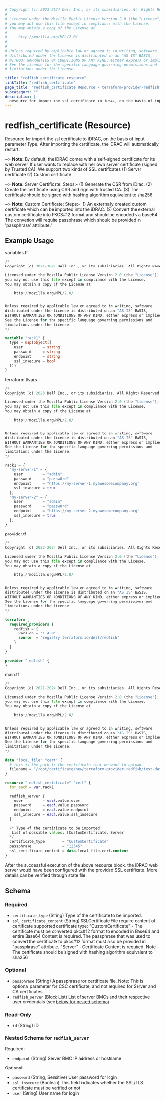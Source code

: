 ```yaml
---
# Copyright (c) 2023-2024 Dell Inc., or its subsidiaries. All Rights Reserved.
#
# Licensed under the Mozilla Public License Version 2.0 (the "License");
# you may not use this file except in compliance with the License.
# You may obtain a copy of the License at
#
#     http://mozilla.org/MPL/2.0/
#
#
# Unless required by applicable law or agreed to in writing, software
# distributed under the License is distributed on an "AS IS" BASIS,
# WITHOUT WARRANTIES OR CONDITIONS OF ANY KIND, either express or implied.
# See the License for the specific language governing permissions and
# limitations under the License.

title: "redfish_certificate resource"
linkTitle: "redfish_certificate"
page_title: "redfish_certificate Resource - terraform-provider-redfish"
subcategory: ""
description: |-
  Resource for import the ssl certificate to iDRAC, on the basis of input parameter Type. After importing the certificate, the iDRAC will automatically restart.
---
```


# redfish_certificate (Resource)

Resource for import the ssl certificate to iDRAC, on the basis of input parameter Type. After importing the certificate, the iDRAC will automatically restart.

~> **Note:** By default, the iDRAC comes with a self-signed certificate for its web server. If user wants to replace with her own server certificate (signed by Trusted CA). We support two kinds of SSL certificates (1) Server certificate (2) Custom certificate 

~> **Note:** Server Certificate: Steps:- (1) Generate the CSR from iDrac. (2) Create the certificate using CSR and sign with trusted CA. (3) The certificate should be signed with hashing algorithm equivalent to sha256

~> **Note:** Custom Certificate: Steps:- (1) An externally created custom certificate which can be imported into the iDRAC. (2) Convert the external custom certificate into PKCS#12 format and should be encoded via base64. The converion will require passphrase which should be provided in 'passphrase' attribute."



## Example Usage

variables.tf
```terraform
/*
Copyright (c) 2021-2024 Dell Inc., or its subsidiaries. All Rights Reserved.

Licensed under the Mozilla Public License Version 2.0 (the "License");
you may not use this file except in compliance with the License.
You may obtain a copy of the License at

    http://mozilla.org/MPL/2.0/


Unless required by applicable law or agreed to in writing, software
distributed under the License is distributed on an "AS IS" BASIS,
WITHOUT WARRANTIES OR CONDITIONS OF ANY KIND, either express or implied.
See the License for the specific language governing permissions and
limitations under the License.
*/

variable "rack1" {
  type = map(object({
    user         = string
    password     = string
    endpoint     = string
    ssl_insecure = bool
  }))
}
```

terraform.tfvars
```terraform
/*
Copyright (c) 2023 Dell Inc., or its subsidiaries. All Rights Reserved.

Licensed under the Mozilla Public License Version 2.0 (the "License");
you may not use this file except in compliance with the License.
You may obtain a copy of the License at

    http://mozilla.org/MPL/2.0/


Unless required by applicable law or agreed to in writing, software
distributed under the License is distributed on an "AS IS" BASIS,
WITHOUT WARRANTIES OR CONDITIONS OF ANY KIND, either express or implied.
See the License for the specific language governing permissions and
limitations under the License.
*/

rack1 = {
  "my-server-1" = {
    user         = "admin"
    password     = "passw0rd"
    endpoint     = "https://my-server-1.myawesomecompany.org"
    ssl_insecure = true
  },
  "my-server-2" = {
    user         = "admin"
    password     = "passw0rd"
    endpoint     = "https://my-server-2.myawesomecompany.org"
    ssl_insecure = true
  },
}
```

provider.tf
```terraform
/*
Copyright (c) 2022-2024 Dell Inc., or its subsidiaries. All Rights Reserved.

Licensed under the Mozilla Public License Version 2.0 (the "License");
you may not use this file except in compliance with the License.
You may obtain a copy of the License at

    http://mozilla.org/MPL/2.0/


Unless required by applicable law or agreed to in writing, software
distributed under the License is distributed on an "AS IS" BASIS,
WITHOUT WARRANTIES OR CONDITIONS OF ANY KIND, either express or implied.
See the License for the specific language governing permissions and
limitations under the License.
*/

terraform {
  required_providers {
    redfish = {
      version = "1.4.0"
      source  = "registry.terraform.io/dell/redfish"
    }
  }
}

provider "redfish" {
}
```

main.tf
```terraform
/*
Copyright (c) 2021-2024 Dell Inc., or its subsidiaries. All Rights Reserved.

Licensed under the Mozilla Public License Version 2.0 (the "License");
you may not use this file except in compliance with the License.
You may obtain a copy of the License at

    http://mozilla.org/MPL/2.0/


Unless required by applicable law or agreed to in writing, software
distributed under the License is distributed on an "AS IS" BASIS,
WITHOUT WARRANTIES OR CONDITIONS OF ANY KIND, either express or implied.
See the License for the specific language governing permissions and
limitations under the License.
*/

data "local_file" "cert" {
  # this is the path to the certificate that we want to upload.
  filename = "/root/certificate/new/terraform-provider-redfish/test-data/valid-cert.txt"
}

resource "redfish_certificate" "cert" {
  for_each = var.rack1

  redfish_server {
    user         = each.value.user
    password     = each.value.password
    endpoint     = each.value.endpoint
    ssl_insecure = each.value.ssl_insecure
  }

  /* Type of the certificate to be imported
   List of possible values: [CustomCertificate, Server]
  */
  certificate_type        = "CustomCertificate"
  passphrase              = "12345"
  ssl_certificate_content = data.local_file.cert.content
}
```

After the successful execution of the above resource block, the iDRAC web server would have been configured with the provided SSL certificate. More details can be verified through state file.

<!-- schema generated by tfplugindocs -->
## Schema

### Required

- `certificate_type` (String) Type of the certificate to be imported.
- `ssl_certificate_content` (String) SSLCertificate File require content of certificate 
				supported certificate type: 
				"CustomCertificate" - The certificate must be converted pkcs#12 format to encoded in Base64 and entire Base64 Content is required. The passphrase that was used to convert the certificate to pkcs#12 format must also be provided in "passphrase" attribute. "Server" - Certificate Content is required. Note - The certificate should be signed with hashing algorithm equivalent to sha256.

### Optional

- `passphrase` (String) A passphrase for certificate file. Note: This is optional parameter for CSC certificate, and not required for Server and CA certificates.
- `redfish_server` (Block List) List of server BMCs and their respective user credentials (see [below for nested schema](#nestedblock--redfish_server))

### Read-Only

- `id` (String) ID

<a id="nestedblock--redfish_server"></a>
### Nested Schema for `redfish_server`

Required:

- `endpoint` (String) Server BMC IP address or hostname

Optional:

- `password` (String, Sensitive) User password for login
- `ssl_insecure` (Boolean) This field indicates whether the SSL/TLS certificate must be verified or not
- `user` (String) User name for login


